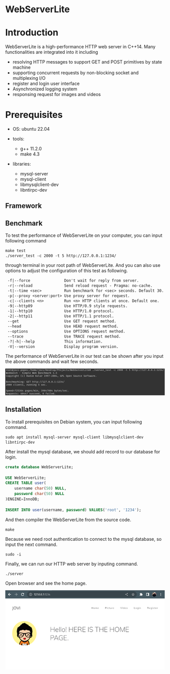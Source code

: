 # WebServerLite

# Introduction
WebServerLite is a high-performance HTTP web server in C++14. Many functionalities are integrated into it including 
* resolving HTTP messages to support GET and POST primitives by state machine
* supporting concurrent requests by non-blocking socket and multiplexing I/O
* register and login user interface
* Asynchronized logging system
* responsing request for images and videos



# Prerequisites
* OS: ubuntu 22.04
* tools: 
  * g++ 11.2.0
  * make 4.3

* libraries: 
  * mysql-server 
  * mysql-client 
  * libmysqlclient-dev 
  * libntirpc-dev



## Framework





## Benchmark

To test the performance of WebServerLite on your computer, you can input following command 

```shell
make test
./server_test -c 2000 -t 5 http://127.0.0.1:1234/
```

through terminal in your root path of WebServerLite. And you can also use options to adjust the configuration of this test as following.

```text
 -f|--force               Don't wait for reply from server.
 -r|--reload              Send reload request - Pragma: no-cache.
 -t|--time <sec>          Run benchmark for <sec> seconds. Default 30.
 -p|--proxy <server:port> Use proxy server for request.
 -c|--clients <n>         Run <n> HTTP clients at once. Default one.
 -9|--http09              Use HTTP/0.9 style requests.
 -1|--http10              Use HTTP/1.0 protocol.
 -2|--http11              Use HTTP/1.1 protocol.
 --get                    Use GET request method.
 --head                   Use HEAD request method.
 --options                Use OPTIONS request method.
 --trace                  Use TRACE request method.
 -?|-h|--help             This information.
 -V|--version             Display program version.
```

The performance of WebServerLite in our test can be shown after you input the above commands and wait few seconds.

![benchmark_result](./doc/benchmark_result.png)



## Installation

To install prerequisites on Debian system, you can input following command.

```shell
sudo apt install mysql-server mysql-client libmysqlclient-dev libntirpc-dev
```

After install the mysql database, we should add record to our database for login.

```sql
create database WebServerLite;

USE WebServerLite;
CREATE TABLE user(
    username char(50) NULL,
    password char(50) NULL
)ENGINE=InnoDB;

INSERT INTO user(username, password) VALUES('root', '1234');
```

And then compiler the WebServerLite from the source code.

```shell
make
```

Because we need root authentication to connect to the mysql database, so input the next command.

```shell
sudo -i
```

Finally, we can run our HTTP web server by inputing command.

```shell
./server
```

Open browser and see the home page.

![homepage](./doc/homepage.png)


